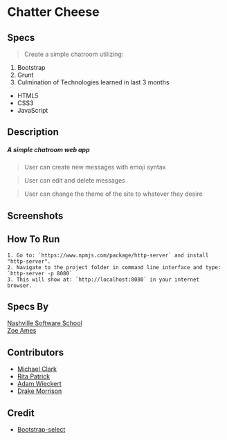# Chatter Cheese
## Specs
> Create a simple chatroom utilizing:
1. Bootstrap
1. Grunt
3. Culmination of Technologies learned in last 3 months
* HTML5
* CSS3
* JavaScript

## Description
##### A simple chatroom web app
> User can create new messages with emoji syntax

> User can edit and delete messages

> User can change the theme of the site to whatever they desire

## Screenshots


## How To Run
```
1. Go to: `https://www.npmjs.com/package/http-server` and install "http-server".
2. Navigate to the project folder in command line interface and type: `http-server -p 8080`
3. This will show at: `http://localhost:8080` in your internet browser.
```

## Specs By
[Nashville Software School](https://github.com/nashville-software-school)<br />
[Zoe Ames](https://github.com/zoeames)

## Contributors
- [Michael Clark](https://github.com/michaelclark2)
- [Rita Patrick](https://github.com/RitaSyed)
- [Adam Wieckert](https://github.com/awieckert)
- [Drake Morrison](https://github.com/DrakeMorrison)

## Credit
- [Bootstrap-select](https://silviomoreto.github.io/bootstrap-select/)
